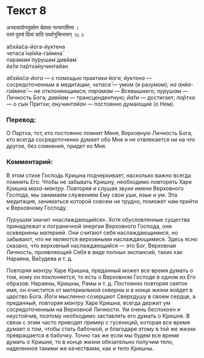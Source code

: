 # Текст 8

अभ्यासयोगयुक्तेन चेतसा नान्यगामिना ।  
परमं पुरुषं दिव्यं याति पार्थानुचिन्तयन् ॥८॥

абхйа̄са-йога-йуктена  
четаса̄ на̄нйа-га̄мина̄  
парамам̇ пурушам̇ дивйам̇  
йа̄ти па̄ртха̄нучинтайан

_абхйа̄са-йога_ — с помощью практики йоги; _йуктена_ — сосредоточенным в медитации; _четаса̄_ — умом (и разумом); _на анйа-га̄мина̄_ — не отклоняющимся; _парамам_ — Всевышнего; _пурушам_ — Личность Бога; _дивйам_ — трансцендентную; _йа̄ти_ — достигает; _па̄ртха_ — о сын Притхи; _анучинтайан_ — постоянно думающий (о Нем).

### Перевод:

О Партха, тот, кто постоянно помнит Меня, Верховную Личность Бога, кто всегда сосредоточенно думает обо Мне и не отвлекается ни на что другое, без сомнения, придет ко Мне.

### Комментарий:

В этом стихе Господь Кришна подчеркивает, насколько важно всегда помнить Его. Чтобы не забывать Кришну, необходимо повторять Харе Кришна _маха-мантру._ Повторяя и слушая звуки имени Верховного Господа, мы занимаем служением Ему свои уши, язык и ум. Эта медитация, заниматься которой совсем не трудно, поможет нам прийти к Верховному Господу.

_Пурушам̇_ значит «наслаждающийся». Хотя обусловленные существа принадлежат к пограничной энергии Верховного Господа, они осквернены материей. Они считают себя наслаждающимися, но забывают, что не являются верховными наслаждающимися. Здесь ясно сказано, что верховный наслаждающийся — это Бог, Верховная Личность, проявляющий Себя в виде полных экспансий, таких как Нараяна, Ва̄судева и т. д.

Повторяя _мантру_ Харе Кришна, преданный может все время думать о том, кому он поклоняется, то есть о Верховном Господе в одном из Его образов: Нараяны, Кришны, Рамы и т. д. Постоянно повторяя святое имя, он очистится от материальной скверны и в конце жизни войдет в царство Бога. _Йоги_ мысленно созерцают Сверхдушу в своем сердце, а преданный, повторяя _мантру_ Харе Кришна, всегда держит ум сосредоточенным на Верховной Личности. Ум очень беспокоен и неустойчив, поэтому необходимо заставлять его думать о Кришне. В связи с этим часто приводят пример с гусеницей, которая все время думает о том, чтобы стать бабочкой, и благодаря этому в той же жизни превращается в бабочку. Точно так же если мы будем все время думать о Кришне, то в конце жизни обязательно получим тело, наделенное такими же качествами, как и тело Кришны.